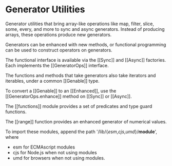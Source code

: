 # Generator Utilities

Generator utilities that bring array-like operations like map, filter, slice, some, every, and more
to sync and async generators. Instead of producing arrays, these operations produce new generators.

Generators can be enhanced with new methods, or functional programming can be used to construct
operators on generators.

The functional interface is available via the [[Sync]]<!-- @IGNORE PREVIOUS: link --> and
[[Async]]<!-- @IGNORE PREVIOUS: link --> factories. Each implements the
[[GeneratorOps]]<!-- @IGNORE PREVIOUS: link --> interface.

The functions and methods that take generators also take iterators and iterables, under a common
[[Genable]]<!-- @IGNORE PREVIOUS: link --> type.

To convert a [[Genable]]<!-- @IGNORE PREVIOUS: link --> to an
[[Enhanced]]<!-- @IGNORE PREVIOUS: link -->, use the
[[GeneratorOps.enhance]]<!-- @IGNORE PREVIOUS: link -->
method on [[Sync]]<!-- @IGNORE PREVIOUS: link --> or [[Async]]<!-- @IGNORE PREVIOUS: link -->.

The [[functions]]<!-- @IGNORE PREVIOUS: link --> module provides a set of predicates and
type guard functions.

The [[range]]<!-- @IGNORE PREVIOUS: link --> function provides an enhanced generator
of numerical values.

To import these modules, append the path '/lib/{*esm*,*cjs*,*umd*}/__module__', where
* esm for ECMAscript modules
* cjs for Node.js when not using modules
* umd for browsers when not using modules.
